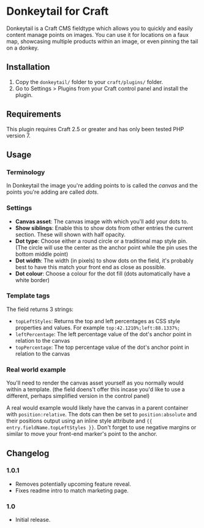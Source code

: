 # Donkeytail for Craft

Donkeytail is a Craft CMS fieldtype which allows you to quickly and easily content manage points on images. You can use it for locations on a faux map, showcasing multiple products within an image, or even pinning the tail on a donkey.

## Installation

1. Copy the `donkeytail/` folder to your `craft/plugins/` folder.
2. Go to Settings > Plugins from your Craft control panel and install the plugin.

## Requirements

This plugin requires Craft 2.5 or greater and has only been tested PHP version 7.

## Usage

### Terminology

In Donkeytail the image you're adding points to is called the *canvas* and the points you're adding are called *dots*.

### Settings

-  **Canvas asset**: The canvas image with which you'll add your dots to.
-  **Show siblings**: Enable this to show dots from other entries the current section. These will shown with half opacity.
-  **Dot type**: Choose either a round circle or a traditional map style pin. (The circle will use the center as the anchor point while the pin uses the bottom middle point)
-  **Dot width**: The width (in pixels) to show dots on the field, it's probably best to have this match your front end as close as possible.
-  **Dot colour**: Choose a colour for the dot fill (dots automatically have a white border)

### Template tags

The field returns 3 strings:

- `topLeftStyles`: Returns the top and left percentages as CSS style properties and values. For example `top:42.1210%;left:88.1337%;`
- `leftPercentage`: The left percentage value of the dot's anchor point in relation to the canvas
- `topPercentage`: The top percentage value of the dot's anchor point in relation to the canvas

### Real world example

You'll need to render the canvas asset yourself as you normally would within a template. (the field doens't offer this incase you'd like to use a different, perhaps simplified version in the control panel)

A real would example would likely have the canvas in a parent container with `position:relative`. The dots can then be set to `position:absolute` and their positions output using an inline style attribute and `{{ entry.fieldName.topLeftStyles }}`. Don't forget to use negative margins or similar to move your front-end marker's point to the anchor.

## Changelog


### 1.0.1

- Removes potentially upcoming feature reveal.
- Fixes readme intro to match marketing page.

### 1.0

- Initial release.